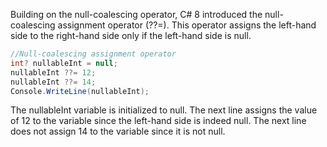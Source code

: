 Building on the null-coalescing operator, C# 8 introduced the null-coalescing assignment operator (??=). This operator assigns the left-hand side to the right-hand side only if the left-hand side is null.

```csharp
//Null-coalescing assignment operator  
int? nullableInt = null;  
nullableInt ??= 12;  
nullableInt ??= 14;  
Console.WriteLine(nullableInt);  
```
The nullableInt variable is initialized to null. The next line assigns the value of 12 to the variable since the left-hand side is indeed null. The next line does not assign 14 to the variable since it is not null.